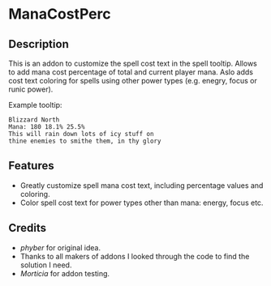 # ManaCostPerc

## Description

This is an addon to customize the spell cost text in the spell tooltip. Allows to add mana cost percentage of total and current player mana. Aslo adds cost text coloring for spells using other power types (e.g. enegry, focus or runic power).

Example tooltip:

```
Blizzard North
Mana: 180 18.1% 25.5%
This will rain down lots of icy stuff on
thine enemies to smithe them, in thy glory
```

## Features

- Greatly customize spell mana cost text, including percentage values and coloring.
- Color spell cost text for power types other than mana: energy, focus etc.

## Credits
- *phyber* for original idea.
- Thanks to all makers of addons I looked through the code to find the solution I need.
- *Morticia* for addon testing.
